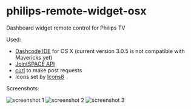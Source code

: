 philips-remote-widget-osx
=========================

Dashboard widget remote control for Philips TV

Used:

* [Dashcode IDE](https://developer.apple.com/downloads/index.action?name=dashcode) for OS X (current version 3.0.5 is not compatible with Mavericks yet)
* [JointSPACE API](http://jointspace.sourceforge.net/)
* [curl](https://developer.apple.com/library/mac/documentation/Darwin/Reference/ManPages/man1/curl.1.html) to make post requests
* Icons set by [Icons8](http://icons8.com/2012/09/05/faq-are-icons-really-really-free/)

Screenshots:

  ![screenshot 1](https://photos-1.dropbox.com/t/0/AAB9SfUmQ3TxjJ23Cyqzbr8--ygen-lGAAmUozIhQ986BA/12/15119356/png/1024x768/3/1391623200/0/2/philips-remote-widget-osx.png/NIrRgP0vc674aEn3MN8ixDtiurbJ_oBr-qDAYwKj_GM "Screenshot 1") 
  ![screenshot 2](https://photos-5.dropbox.com/t/0/AAC_z54Zl3Wy48H-cNwNLlWBkVOk2jVl1FSmm9gtm3uobw/12/15119356/png/1024x768/3/1391623200/0/2/philips-remote-widget-osx1.png/yUBg0If9f2JMoQv2HKTMx-P5caPDRcsTS3qR3ehT31w "Screenshot 2")
  ![screenshot 3](https://photos-6.dropbox.com/t/0/AADLIOl5hVHIXNWnWXXdvTHmqtjedvzzd5DCi2zpXAwBig/12/15119356/png/1024x768/3/1391623200/0/2/philips-remote-widget-osx2.png/72EEeJ-rPNIi4z89b597iWhBoX0R7IaOH6tbvM-Rmbc "Screenshot 3")
